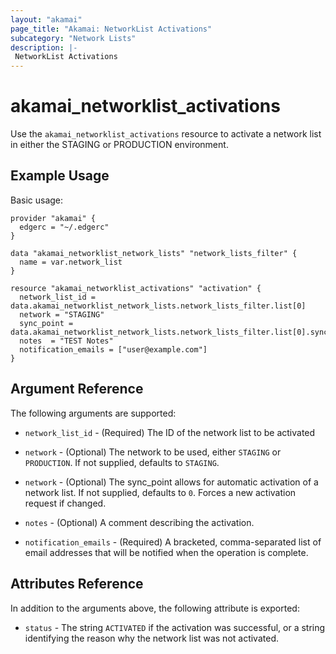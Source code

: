 ```yaml
---
layout: "akamai"
page_title: "Akamai: NetworkList Activations"
subcategory: "Network Lists"
description: |-
 NetworkList Activations
---
```


# akamai_networklist_activations

Use the `akamai_networklist_activations` resource to activate a network list in either the STAGING or PRODUCTION
environment.

## Example Usage

Basic usage:

```hcl
provider "akamai" {
  edgerc = "~/.edgerc"
}

data "akamai_networklist_network_lists" "network_lists_filter" {
  name = var.network_list
}

resource "akamai_networklist_activations" "activation" {
  network_list_id = data.akamai_networklist_network_lists.network_lists_filter.list[0]
  network = "STAGING"
  sync_point = data.akamai_networklist_network_lists.network_lists_filter.list[0].sync_point
  notes  = "TEST Notes"
  notification_emails = ["user@example.com"]
}
```

## Argument Reference

The following arguments are supported:

* `network_list_id` - (Required) The ID of the network list to be activated

* `network` - (Optional) The network to be used, either `STAGING` or `PRODUCTION`. If not supplied, defaults to
  `STAGING`.
  
* `network` - (Optional) The sync_point allows for automatic activation of a network list. If not supplied, defaults to
  `0`. Forces a new activation request if changed.
  
* `notes` - (Optional) A comment describing the activation.

* `notification_emails` - (Required) A bracketed, comma-separated list of email addresses that will be notified when the
  operation is complete.

## Attributes Reference

In addition to the arguments above, the following attribute is exported:

* `status` - The string `ACTIVATED` if the activation was successful, or a string identifying the reason why the network
  list was not activated.

